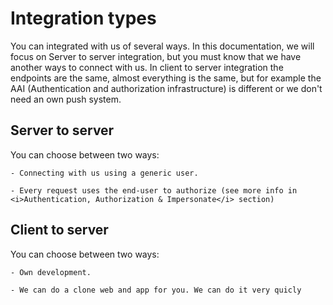 # Integration types

You can integrated with us of several ways. In this documentation, we will focus on Server to server integration, but you must know that we have another ways to connect with us. In client to server integration the endpoints are the same, almost everything is the same, but for example the AAI (Authentication and authorization infrastructure) is different or we don't need an own push system.

## Server to server

You can choose between two ways:

    - Connecting with us using a generic user. 

    - Every request uses the end-user to authorize (see more info in <i>Authentication, Authorization & Impersonate</i> section)

## Client to server

You can choose between two ways:

    - Own development.
    
    - We can do a clone web and app for you. We can do it very quicly
